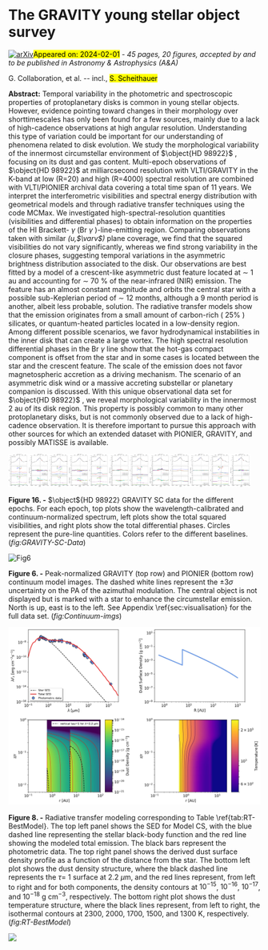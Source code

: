 <div class="macros" style="visibility:hidden;">
$\newcommand{\ensuremath}{}$
$\newcommand{\xspace}{}$
$\newcommand{\object}[1]{\texttt{#1}}$
$\newcommand{\farcs}{{.}''}$
$\newcommand{\farcm}{{.}'}$
$\newcommand{\arcsec}{''}$
$\newcommand{\arcmin}{'}$
$\newcommand{\ion}[2]{#1#2}$
$\newcommand{\textsc}[1]{\textrm{#1}}$
$\newcommand{\hl}[1]{\textrm{#1}}$
$\newcommand{\footnote}[1]{}$
$\newcommand{\kp}[1]{\textcolor{orange}{\textbf{Karine: } #1}}$</div>



<div id="title">

# The GRAVITY young stellar object survey

</div>
<div id="comments">

[![arXiv](https://img.shields.io/badge/arXiv-2401.17764-b31b1b.svg)](https://arxiv.org/abs/2401.17764)<mark>Appeared on: 2024-02-01</mark> -  _45 pages, 20 figures, accepted by and to be published in Astronomy & Astrophysics (A&A)_

</div>
<div id="authors">

G. Collaboration, et al. -- incl., <mark>S. Scheithauer</mark>

</div>
<div id="abstract">

**Abstract:** Temporal variability in the photometric and spectroscopic properties of protoplanetary disks is common in young stellar objects. However, evidence pointing toward changes in their morphology over shorttimescales has only been found for a few sources, mainly due to a lack of high-cadence observations at high angular resolution. Understanding this type of variation could be important for our understanding of phenomena related to disk evolution. We study the morphological variability of the innermost   circumstellar environment of $\object{HD 98922}$ , focusing on its dust and gas content. Multi-epoch observations of $\object{HD 98922}$ at milliarcsecond resolution with VLTI/GRAVITY in the K-band at low (R=20) and high (R=4000) spectral resolution are combined with VLTI/PIONIER archival data covering a total time span of 11 years. We interpret the interferometric visibilities and spectral energy distribution with geometrical models and through radiative transfer techniques using the code MCMax. We investigated high-spectral-resolution quantities (visibilities and differential phases)  to obtain information on the properties of the HI Brackett- $\gamma$ (Br $\gamma$ )-line-emitting region. Comparing observations taken with similar _(u,$\varv$)_ plane coverage, we find that the squared visibilities do not vary significantly, whereas we find strong variability in the closure phases, suggesting temporal variations in the asymmetric brightness distribution associated to the disk.   Our observations are best fitted by a model of a crescent-like asymmetric dust feature located at $\sim$ 1 au and accounting for $\sim$ 70 \% of the near-infrared (NIR) emission. The feature has an almost constant magnitude and orbits the central star with a possible sub-Keplerian period of $\sim$ 12 months, although a 9 month period is another, albeit less probable, solution. The radiative transfer models show that the emission originates from a small amount of carbon-rich ( $25\%$ ) silicates, or quantum-heated particles located in a low-density region. Among different possible scenarios, we favor hydrodynamical instabilities in the inner disk that can create a large vortex.   The high spectral resolution differential phases in the Br $\gamma$ line show that the hot-gas compact component is offset from the star and in some cases is located between the star and the crescent feature. The scale of the emission does not favor magnetospheric accretion as a driving mechanism. The scenario of an asymmetric disk wind or a massive accreting substellar or planetary companion is discussed. With this unique observational data set for $\object{HD 98922}$ , we reveal morphological variability in the innermost 2 au of its disk region. This property is possibly common to many other protoplanetary disks, but is not commonly observed due to a lack of high-cadence observation. It is therefore important to pursue this approach with other sources for which an extended dataset with PIONIER, GRAVITY, and possibly MATISSE is available.

</div>

<div id="div_fig1">

<img src="tmp_2401.17764/./Figures/Gas/GRAVITY_SC-Data/HD98922_SC-data_2017-02-22_PL_L.jpg" alt="Fig16.1" width="16%"/><img src="tmp_2401.17764/./Figures/Gas/GRAVITY_SC-Data/HD98922_SC-data_2017-03-19_PL_L.jpg" alt="Fig16.2" width="16%"/><img src="tmp_2401.17764/./Figures/Gas/GRAVITY_SC-Data/HD98922_SC-data_2019-03-19_PL_L.jpg" alt="Fig16.3" width="16%"/><img src="tmp_2401.17764/./Figures/Gas/GRAVITY_SC-Data/HD98922_SC-data_2019-05-23_PL_L.jpg" alt="Fig16.4" width="16%"/><img src="tmp_2401.17764/./Figures/Gas/GRAVITY_SC-Data/HD98922_SC-data_2019-06-05_PL.jpg" alt="Fig16.5" width="16%"/><img src="tmp_2401.17764/./Figures/Gas/GRAVITY_SC-Data/HD98922_SC-data_2019-07-11_PL_L.jpg" alt="Fig16.6" width="16%"/>

**Figure 16. -** $\object${HD 98922} GRAVITY SC data for the different epochs. For each epoch, top plots show the wavelength-calibrated and continuum-normalized spectrum, left plots show the total squared visibilities, and right plots show the total differential phases. Circles represent the pure-line quantities. Colors refer to the different baselines. (*fig:GRAVITY-SC-Data*)

</div>
<div id="div_fig2">

<img src="tmp_2401.17764/./Figures/Continuum/FT-model/HD98922_Continuum_Model.png" alt="Fig6" width="100%"/>

**Figure 6. -** Peak-normalized GRAVITY (top row) and PIONIER (bottom row) continuum model images. The dashed white lines represent the $\pm$3$\sigma$ uncertainty on the PA of the azimuthal modulation.
The central object is not displayed but is marked with a star to enhance the circumstellar emission. North is up, east is to the left.
See Appendix \ref{sec:visualisation} for the full data set. (*fig:Continuum-imgs*)

</div>
<div id="div_fig3">

<img src="tmp_2401.17764/./Figures/Continuum/RT/HD98922_RT-Model_CS_Final.jpg" alt="Fig8" width="100%"/>

**Figure 8. -** Radiative transfer modeling corresponding to Table \ref{tab:RT-BestModel}. The top left panel shows the SED for Model CS, with the blue dashed line representing the stellar black-body function and the red line showing the modeled total emission. The black bars represent the photometric data. The top right panel shows the derived dust surface density profile as a function of the distance from the star. The bottom left plot shows the dust density structure, where the black dashed line represents the $\tau$$=$ 1 surface at 2.2 $\mu$m, and the red lines represent, from left to right and for both components, the density contours at $10^{-15}$, $10^{-16}$, $10^{-17}$, and $10^{-18}$ g cm$^{-3}$, respectively. The bottom right plot shows the dust temperature structure, where the black lines represent, from left to right, the isothermal contours at 2300, 2000, 1700, 1500, and 1300 K, respectively.
     (*fig:RT-BestModel*)

</div><div id="qrcode"><img src=https://api.qrserver.com/v1/create-qr-code/?size=100x100&data="https://arxiv.org/abs/2401.17764"></div>